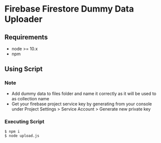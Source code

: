Firebase Firestore Dummy Data Uploader
=======

Requirements
------------
- node >= 10.x
- npm

Using Script
--------

### Note
- Add dummy data to files folder and name it correctly as it will be used to as collection name
- Get your firebase project service key by generating from your console under Project Settings > Service Account > Generate new private key

### Executing Script
```shell
$ npm i
$ node upload.js
```